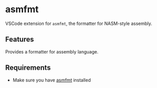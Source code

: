 # asmfmt

VSCode extension for `asmfmt`, the formatter for NASM-style assembly.

## Features

Provides a formatter for assembly language.

## Requirements

- Make sure you have [asmfmt](https://github.com/HSMF/asmfmt) installed

